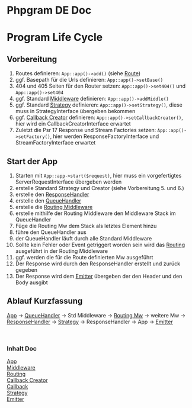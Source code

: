 # Phpgram DE Doc

# Program Life Cycle

## Vorbereitung

1. Routes definieren: ``App::app()->add()`` (siehe [Route](../Use/index.md))
2. ggf. Basepath für die Urls definieren: ``App::app()->setBase()``
3. 404 und 405 Seiten für den Router setzen: ``App::app()->set404()`` und ``App::app()->set404``
4. ggf. Standard [Middleware](Middleware/index.md) definieren: ``App::app()->addMiddle()``
5. ggf. Standard [Strategy](Strategy/index.md) definieren: ``App::app()->setStrategy()``, diese muss in StrategyInterface übergeben bekommen
6. ggf. [Callback Creator](CallbackCreator/index.md) definieren: ``App::app()->setCallbackCreator()``, hier wird ein CallbackCreatorInterface erwartet
7. Zuletzt die Psr 17 Response und Stream Factories setzen: ``App::app()->setFactory()``, hier werden ResponseFactoryInterface und StreamFactoryInterface erwartet

## Start der App

1. Starten mit ``App::app->start($request)``, hier muss ein vorgefertigtes ServerRequestInterface übergeben werden
2. erstelle Standard Strategy und Creator (siehe Vorbereitung 5. und 6.)
3. erstelle den [ResponseHandler](Middleware/responsehandle.md)
4. erstelle den [QueueHandler](Middleware/queuehandle.md)
5. erstelle die [Routing Middleware](Middleware/routingmw.md)
6. erstelle mithilfe der Routing Middleware den Middleware Stack im QueueHandler
7. Füge die Routing Mw dem Stack als letztes Element hinzu
8. führe den QueueHandler aus
9. der QueueHandler läuft durch alle Standard Middleware
10. Sollte kein Fehler oder Event getriggert worden sein wird das [Routing](Routing/index.md) ausgeführt in der Routing Middleware
11. ggf. werden die für die Route definierten Mw ausgeführt
12. Der Response wird durch den ResponseHandler erstellt und zurück gegeben
13. Der Response wird dem [Emitter](App/emit.md) übergeben der den Header und den Body ausgibt


## Ablauf Kurzfassung

[App](App/index.md) -> [QueueHandler](Middleware/queuehandle.md) -> Std Middleware -> [Routing Mw](Middleware/routingmw.md) -> weitere Mw -> [ResponseHandler](Middleware/responsehandle.md) -> [Strategy](Strategy/index.md) -> ResponseHandler -> App -> [Emitter](App/emit.md)

<br>

### Inhalt Doc
[App](App/index.md) <br>
[Middleware](Middleware/index.md) <br>
[Routing](Routing/index.md) <br>
[Callback Creator](CallbackCreator/index.md) <br>
[Callback](Callback/index.md) <br>
[Strategy](Strategy/index.md) <br>
[Emitter](App/emit.md)